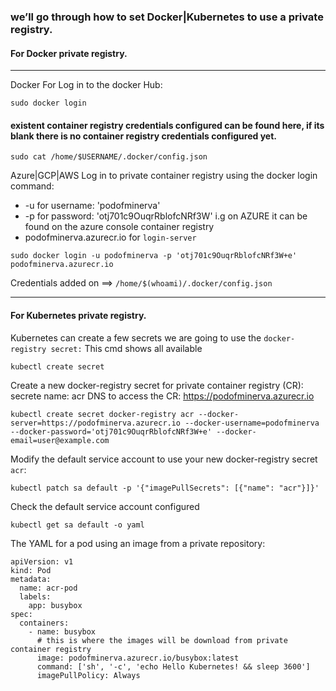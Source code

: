 ### we’ll go through how to set Docker|Kubernetes to use a private registry.

#### For Docker private registry.

<hr></hr>

Docker For Log in to the docker Hub:
```
sudo docker login
```

#### existent container registry credentials configured can be found here, if its blank there is no container registry credentials configured yet.
```
sudo cat /home/$USERNAME/.docker/config.json
```



Azure|GCP|AWS Log in to private container registry using the docker login command:
- -u for username: 'podofminerva'
- -p for password:  'otj701c9OuqrRblofcNRf3W'
i.g on AZURE it can be found on the azure console container registry
- podofminerva.azurecr.io for `login-server` 

```
sudo docker login -u podofminerva -p 'otj701c9OuqrRblofcNRf3W+e' podofminerva.azurecr.io
```

Credentials added on ==> `/home/$(whoami)/.docker/config.json`

<hr></hr>

#### For Kubernetes private registry.

Kubernetes can create a few secrets we are going to use the `docker-registry secret:`
This cmd shows all available
```
kubectl create secret 
```


Create a new docker-registry secret for private container registry (CR):
secrete name: acr
DNS to access the CR: https://podofminerva.azurecr.io

```
kubectl create secret docker-registry acr --docker-server=https://podofminerva.azurecr.io --docker-username=podofminerva --docker-password='otj701c9OuqrRblofcNRf3W+e' --docker-email=user@example.com
```

Modify the default service account to use your new docker-registry secret `acr`:
```
kubectl patch sa default -p '{"imagePullSecrets": [{"name": "acr"}]}'
```

Check the default service account configured
```
kubectl get sa default -o yaml
```

The YAML for a pod using an image from a private repository:
```
apiVersion: v1
kind: Pod
metadata:
  name: acr-pod
  labels:
    app: busybox
spec:
  containers:
    - name: busybox
      # this is where the images will be download from private container registry 
      image: podofminerva.azurecr.io/busybox:latest 
      command: ['sh', '-c', 'echo Hello Kubernetes! && sleep 3600']
      imagePullPolicy: Always
```